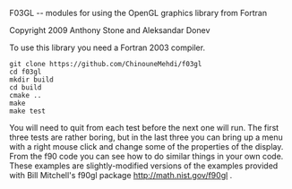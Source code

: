 F03GL -- modules for using the OpenGL graphics library from Fortran

  Copyright 2009 Anthony Stone and Aleksandar Donev

To use this library you need a Fortran 2003 compiler.

```
git clone https://github.com/ChinouneMehdi/f03gl
cd f03gl
mkdir build
cd build
cmake ..
make
make test
```
You will need to quit from each test before the next one will run. The first
three tests are rather boring, but in the last three you can bring up a menu
with a right mouse click and change some of the properties of the display.
From the f90 code you can see how to do similar things in your own code. These
examples are slightly-modified versions of the examples provided with Bill
Mitchell's f90gl package http://math.nist.gov/f90gl .